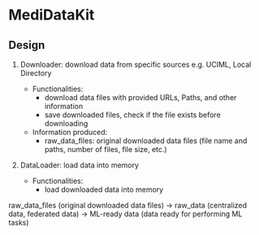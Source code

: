 # MediDataKit

## Design

1. Downloader: download data from specific sources e.g. UCIML, Local Directory
    - Functionalities:
        - download data files with provided URLs, Paths, and other information
        - save downloaded files, check if the file exists before downloading
    - Information produced:
        - raw_data_files: original downloaded data files (file name and paths, number of files, file size, etc.)

2. DataLoader: load data into memory
    - Functionalities:
        - load downloaded data into memory


raw_data_files (original downloaded data files) -> raw_data (centralized data, federated data) -> ML-ready data (data ready for performing ML tasks)
